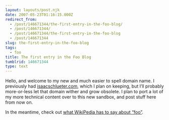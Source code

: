 ```yaml
---
layout: layouts/post.njk
date: 2007-05-23T01:16:15.000Z
redirect_from:
  - /post/146671344/the-first-entry-in-the-foo-blog/
  - /post/146671344/
  - /post/146671344/the-first-entry-in-the-foo-blog
  - /post/146671344
slug: the-first-entry-in-the-foo-blog
tags:
  - foo
title: The first entry in the Foo Blog
tumblrid: 146671344
type: text
---
```

<p>Hello, and welcome to my new and much easier to spell domain name.  I previously had <a href="http://isaacschlueter.com">isaacschlueter.com</a>, which I plan on keeping, but I&rsquo;ll probably more-or-less let that domain wither and grow obsolete.  I plan to port a lot of my more technical content over to this new sandbox, and post stuff here from now on.</p>

<p>In the meantime, check out <a href="http://en.wikipedia.org/wiki/Foo">what WikiPedia has to say about &ldquo;foo&rdquo;</a>.</p>
